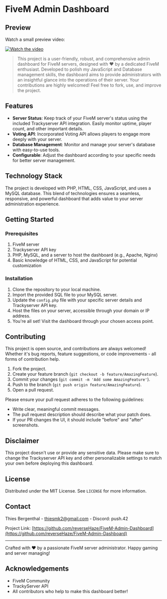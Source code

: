 # FiveM Admin Dashboard


## Preview

Watch a small preview video:

[![Watch the video](https://i.ibb.co/sCCvBTr/preview.png)](https://www.youtube.com/watch?v=Ha8M_GkKgWA)


> This project is a user-friendly, robust, and comprehensive admin dashboard for FiveM servers, designed with ❤️ by a dedicated FiveM enthusiast. Developed to polish my JavaScript and Database management skills, the dashboard aims to provide administrators with an insightful glance into the operations of their server. Your contributions are highly welcomed! Feel free to fork, use, and improve the project. 

## Features

- **Server Status**: Keep track of your FiveM server's status using the included Trackyserver API integration. Easily monitor uptime, player count, and other important details.
- **Voting API**: Incorporated Voting API allows players to engage more deeply with your server.
- **Database Management**: Monitor and manage your server's database with easy-to-use tools.
- **Configurable**: Adjust the dashboard according to your specific needs for better server management.

## Technology Stack

The project is developed with PHP, HTML, CSS, JavaScript, and uses a MySQL database. This blend of technologies ensures a seamless, responsive, and powerful dashboard that adds value to your server administration experience.

## Getting Started

### Prerequisites

1. FiveM server
2. Trackyserver API key
3. PHP, MySQL, and a server to host the dashboard (e.g., Apache, Nginx)
4. Basic knowledge of HTML, CSS, and JavaScript for potential customization

### Installation

1. Clone the repository to your local machine.
2. Import the provided SQL file to your MySQL server.
3. Update the `config.php` file with your specific server details and Trackyserver API key.
4. Host the files on your server, accessible through your domain or IP address.
5. You're all set! Visit the dashboard through your chosen access point.

## Contributing

This project is open source, and contributions are always welcomed! Whether it's bug reports, feature suggestions, or code improvements - all forms of contribution help.

1. Fork the project.
2. Create your feature branch (`git checkout -b feature/AmazingFeature`).
3. Commit your changes (`git commit -m 'Add some AmazingFeature'`).
4. Push to the branch (`git push origin feature/AmazingFeature`).
5. Open a pull request.

Please ensure your pull request adheres to the following guidelines:

- Write clear, meaningful commit messages.
- The pull request description should describe what your patch does.
- If your PR changes the UI, it should include "before" and "after" screenshots.

## Disclaimer

This project doesn't use or provide any sensitive data. Please make sure to change the Trackyserver API key and other personalizable settings to match your own before deploying this dashboard.

## License

Distributed under the MIT License. See `LICENSE` for more information.

## Contact

Thies Bergenthal - thiesmk2@gmail.com - Discord: push.42

Project Link: [https://github.com/reverseHaze/FiveM-Admin-Dashboard](https://github.com/reverseHaze/FiveM-Admin-Dashboard)

---

Crafted with ❤️ by a passionate FiveM server administrator. Happy gaming and server managing!

## Acknowledgements

- FiveM Community
- TrackyServer API
- All contributors who help to make this dashboard better!
